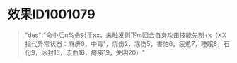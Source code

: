# 效果ID1001079
> "des":"命中后n%令对手xx，未触发则下m回合自身攻击技能先制+k（XX指代异常状态：麻痹0，中毒1，烧伤2，冻伤5，害怕6，疲惫7，睡眠8，石化9，冰封15，流血16，瘫痪19，失明20）"
